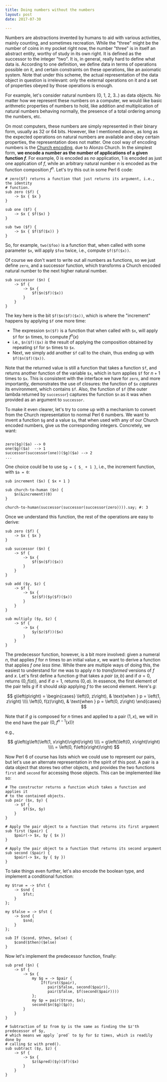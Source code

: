 ```yaml
---
title: Doing numbers without the numbers
layout: post
date: 2017-07-30

---
```


Numbers are abstractions invented by humans to aid with various activities,
mainly counting, and sometimes recreation. While the "three" might be the number
of coins in my pocket right now, the number "three" is in itself an abstract
entity, worthy of study in its own right. It is defined as the successor to the
integer "two". It is, in general, really hard to define what data is. According
to one definition, we define data in terms of operations possible on it, and
certain constraints on these operations, like an axiomatic system. Note that
under this scheme, the actual representation of the data object in question is
irrelevant: only the external operations on it and a set of properties obeyed by
those operations is enough.

For example, let's consider natural numbers (0, 1, 2, 3..) as data objects. No
matter how we represent these numbers on a computer, we would like basic
arithmetic properties of numbers to hold, like addition and multiplication of
natural numbers behaving normally, the presence of a total ordering among the
numbers, etc.

On most computers, these numbers are simply represented in their binary form,
usually as 32 or 64 bits. However, like I mentioned above, as long as the
expected operations on natural numbers are available and obey certain
properties, the representation does not matter. One cool way of encoding numbers
is the [Church encoding][1], due to Alonzo Church. In the simplest form, **we
encode a number as the number of applications of a given function $f$**. For
example, $0$ is encoded as _no_ application, $1$ is encoded as just one
application of $f$, while an arbitrary natural number $n$ is encoded as the
function composition $f^n$. Let's try this out in some Perl 6 code:

```perl6
# zero($f) returns a function that just returns its argument, i.e., the identity
# function.
sub zero ($f) {
    -> $x { $x }
}

sub one ($f) {
    -> $x { $f($x) }
}

sub two ($f) {
    -> $x { $f($f($x)) }
}
```

So, for example, `two($foo)` is a function that, when called with some parameter
`$x`, will apply `$foo` twice, i.e., compute `$f($f($x))`.

Of course we don't want to write out all numbers as functions, so we just define
`zero`, and a successor function, which transforms a Church encoded natural
number to the next higher natural number.

```perl6
sub successor ($n) {
    -> $f {
        -> $x {
            $f($n($f)($x))
        }
    }
}
```

The key here is the bit `$f($n($f)($x))`, which is where the "increment" happens
by applying `$f` one more time:

- The expression `$n($f)` is a function that when called with `$x`, will apply
  `$f` for `$n` times, to compute $f^n\left(x\right)$
- i.e., `$n($f)($x)` _is_ the result of applying the composition obtained by
  repeating `$f` for `$n` times to `$x`.
- Next, we simply add another `$f` call to the chain, thus ending up with
  `$f($n($f)($x))`.

Note that the returned value is still a function that takes a function `$f`, and
returns another function of the variable `$x`, which in turn applies `$f` for
$n+1$ times to `$x`. This is consistent with the interface we have for `zero`,
and more importantly, demonstrates the use of closures: the function of `$x`
_captures_ its environment, which contains `$f`. Also, the function of `$f` (the
outer lambda returned by `successor`) captures the function `$n` as it was when
provided as an argument to `successor`.

To make it even clearer, let's try to come up with a mechanism to convert from
the Church representation to normal Perl 6 numbers. We want to invent a function
`$g` and a value `$a`, that when used with any of our Church encoded numbers,
give us the corresponding integers. Concretely, we want:

```perl6

zero($g)($a) --> 0
one($g)($a)  --> 1
successor(successor(one))($g)($a) --> 2
...
```

One choice could be to use `$g = { $_ + 1 }`, i.e., the increment function, with
`$a = 0`:

```perl6
sub increment ($x) { $x + 1 }

sub church-to-human ($n) {
    $n(&increment)(0)
}

church-to-human(successor(successor(successor(zero)))).say; #: 3
```

Once we understand this function, the rest of the operations are easy to derive:

```perl6
sub zero ($f) {
    -> $x { $x }
}

sub successor ($n) {
    -> $f {
        -> $x {
            $f($n($f)($x))
        }
    }
}

sub add ($y, $z) {
    -> $f {
        -> $x {
            $z($f)($y($f)($x))
        }
    }
}

sub multiply ($y, $z) {
    -> $f {
        -> $x {
            $y($z($f))($x)
        }
    }
}
```


The predecessor function, however, is a bit more involved: given a numeral $n$,
that applies $f$ for $n$ times to an initial value $x$, we want to derive a
function that applies $f$ _one less time_. While there are multiple ways of
doing this, the easiest to understand for me was to apply $n$ to _transformed_
versions of $f$ and $x$. Let's first define a function $g$ that takes a _pair_
$\left(a, b\right)$ and if $a=0$, returns $\left(0, f(a)\right)$, and if $a=1$,
returns $\left(0, a\right)$. In essence, the first element of the pair tells $g$
if it should _skip_ applying $f$ to the second element. Here's $g$:
    
$$
g\left(p\right) =
\begin{cases}
 \left(0, z\right), & \text{when } p = \left(1, z\right) \\\\
 \left(0, f(z)\right), & \text{when } p = \left(0, z\right)
\end{cases}
$$

Note that if $g$ is composed for $n$ times and applied to a pair $\left(1,
x\right)$, we will in the end have the pair $\left(0,
f^{n-1}\left(x\right)\right)$!

e.g.,

$$
g\left(g\left(\left(1, x\right)\right)\right) \\\\
= g\left(\left(0, x\right)\right) \\\\
= \left(0, f\left(x\right)\right)
$$

Now Perl 6 of course has lists which we could use to represent our pairs, but
let's use an alternate representation in the spirit of this post. A pair is
a data object that stores two other objects, and provides the two functions
`first` and `second` for accessing those objects. This can be implemented like
so:

```perl6
# The constructor returns a function which takes a function and applies it
# to the contained objects.
sub pair ($x, $y) {
    -> $f {
        $f($x, $y)
    }
}

# Apply the pair object to a function that returns its first argument
sub first ($pair) {
    $pair(-> $x, $y { $x })
}

# Apply the pair object to a function that returns its second argument
sub second ($pair) {
    $pair(-> $x, $y { $y })
}
```

To take things even further, let's also encode the boolean type, and implement
a conditional function:

```perl6
my $true = -> $fst {
    -> $snd {
        $fst;
    }
};

my $false = -> $fst {
    -> $snd {
        $snd;
    }
};

sub If ($cond, $then, $else) {
    $cond($then)($else)
}
```


Now let's implement the predecessor function, finally:

```perl6
sub pred ($n) {
    -> $f {
        -> $x {
            my $g = -> $pair {
                If(first($pair),
                   pair($false, second($pair)),
                   pair($false, $f(second($pair))))
            };
            my $p = pair($true, $x);
            second($n($g)($p));
        }
    }
}

# Subtraction of $z from $y is the same as finding the $z'th predecessor of $y,
# which means we apply `pred` to $y for $z times, which is readily done by
# calling $z with pred().
sub subtract ($y, $z) {
    -> $f {
        -> $x {
            $z(&pred)($y)($f)($x)
        }
    }
}
```


[1]: https://en.wikipedia.org/wiki/Church_encoding 
